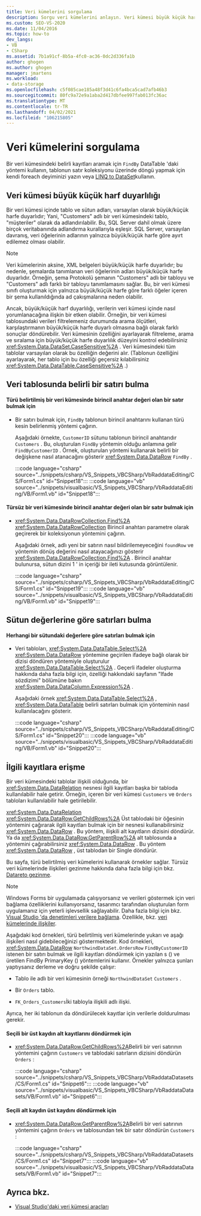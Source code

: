 ```yaml
---
title: Veri kümelerini sorgulama
description: Sorgu veri kümelerini anlayın. Veri kümesi büyük küçük harf duyarlılığı hakkında bilgi edinin. Veri tablosunda belirli bir satırı bulun, sütun değerlerine göre satırları bulun ve ilgili kayıtlara erişin.
ms.custom: SEO-VS-2020
ms.date: 11/04/2016
ms.topic: how-to
dev_langs:
- VB
- CSharp
ms.assetid: 7b1a91cf-8b5a-4fc0-ac36-0dc2d336fa1b
author: ghogen
ms.author: ghogen
manager: jmartens
ms.workload:
- data-storage
ms.openlocfilehash: c5f085cae185a48f3d41c6fa4bca5cad7afb46b3
ms.sourcegitcommit: 80fc9a72e9a1aba2d417dbfee997fab013fc36ac
ms.translationtype: MT
ms.contentlocale: tr-TR
ms.lasthandoff: 04/02/2021
ms.locfileid: "106215805"
---
```

# <a name="query-datasets"></a>Veri kümelerini sorgulama
Bir veri kümesindeki belirli kayıtları aramak için `FindBy` DataTable 'daki yöntemi kullanın, tablonun satır koleksiyonu üzerinde döngü yapmak için kendi foreach deyiminizi yazın veya [LINQ to DataSet](/dotnet/framework/data/adonet/linq-to-dataset)kullanın.

## <a name="dataset-case-sensitivity"></a>Veri kümesi büyük küçük harf duyarlılığı
Bir veri kümesi içinde tablo ve sütun adları, varsayılan olarak büyük/küçük harfe duyarlıdır; Yani, "Customers" adlı bir veri kümesindeki tablo, "müşteriler" olarak da adlandırılabilir. Bu, SQL Server dahil olmak üzere birçok veritabanında adlandırma kurallarıyla eşleşir. SQL Server, varsayılan davranış, veri öğelerinin adlarının yalnızca büyük/küçük harfe göre ayırt edilemez olması olabilir.

> [!NOTE]
> Veri kümelerinin aksine, XML belgeleri büyük/küçük harfe duyarlıdır; bu nedenle, şemalarda tanımlanan veri öğelerinin adları büyük/küçük harfe duyarlıdır. Örneğin, şema Protokolü şemanın "Customers" adlı bir tabloyu ve "Customers" adlı farklı bir tabloyu tanımlamasını sağlar. Bu, bir veri kümesi sınıfı oluşturmak için yalnızca büyük/küçük harfe göre farklı öğeler içeren bir şema kullanıldığında ad çakışmalarına neden olabilir.

Ancak, büyük/küçük harf duyarlılığı, verilerin veri kümesi içinde nasıl yorumlanacağına ilişkin bir etken olabilir. Örneğin, bir veri kümesi tablosundaki verileri filtrelemeniz durumunda arama ölçütleri, karşılaştırmanın büyük/küçük harfe duyarlı olmasına bağlı olarak farklı sonuçlar döndürebilir. Veri kümesinin özelliğini ayarlayarak filtreleme, arama ve sıralama için büyük/küçük harfe duyarlılık düzeyini kontrol edebilirsiniz <xref:System.Data.DataSet.CaseSensitive%2A> . Veri kümesindeki tüm tablolar varsayılan olarak bu özelliğin değerini alır. (Tablonun özelliğini ayarlayarak, her tablo için bu özelliği geçersiz kılabilirsiniz <xref:System.Data.DataTable.CaseSensitive%2A> .)

## <a name="locate-a-specific-row-in-a-data-table"></a>Veri tablosunda belirli bir satırı bulma

#### <a name="to-find-a-row-in-a-typed-dataset-with-a-primary-key-value"></a>Türü belirtilmiş bir veri kümesinde birincil anahtar değeri olan bir satır bulmak için

- Bir satırı bulmak için, `FindBy` tablonun birincil anahtarını kullanan türü kesin belirlenmiş yöntemi çağırın.

     Aşağıdaki örnekte, `CustomerID` sütunu tablonun birincil anahtarıdır `Customers` . Bu, oluşturulan `FindBy` yöntemin olduğu anlamına gelir `FindByCustomerID` . Örnek, oluşturulan yöntemi kullanarak belirli bir değişkene nasıl atanacağını gösterir <xref:System.Data.DataRow> `FindBy` .

     :::code language="csharp" source="../snippets/csharp/VS_Snippets_VBCSharp/VbRaddataEditing/CS/Form1.cs" id="Snippet18":::
     :::code language="vb" source="../snippets/visualbasic/VS_Snippets_VBCSharp/VbRaddataEditing/VB/Form1.vb" id="Snippet18":::

#### <a name="to-find-a-row-in-an-untyped-dataset-with-a-primary-key-value"></a>Türsüz bir veri kümesinde birincil anahtar değeri olan bir satır bulmak için

- <xref:System.Data.DataRowCollection.Find%2A> <xref:System.Data.DataRowCollection> Birincil anahtarı parametre olarak geçirerek bir koleksiyonun yöntemini çağırın.

     Aşağıdaki örnek, adlı yeni bir satırın nasıl bildirilemeyeceğini `foundRow` ve yöntemin dönüş değerini nasıl atayacağınızı gösterir <xref:System.Data.DataRowCollection.Find%2A> . Birincil anahtar bulunursa, sütun dizini 1 ' in içeriği bir ileti kutusunda görüntülenir.

     :::code language="csharp" source="../snippets/csharp/VS_Snippets_VBCSharp/VbRaddataEditing/CS/Form1.cs" id="Snippet19":::
     :::code language="vb" source="../snippets/visualbasic/VS_Snippets_VBCSharp/VbRaddataEditing/VB/Form1.vb" id="Snippet19":::

## <a name="find-rows-by-column-values"></a>Sütun değerlerine göre satırları bulma

#### <a name="to-find-rows-based-on-the-values-in-any-column"></a>Herhangi bir sütundaki değerlere göre satırları bulmak için

- Veri tabloları, <xref:System.Data.DataTable.Select%2A> <xref:System.Data.DataRow> yöntemine geçirilen ifadeye bağlı olarak bir dizisi döndüren yöntemiyle oluşturulur <xref:System.Data.DataTable.Select%2A> . Geçerli ifadeler oluşturma hakkında daha fazla bilgi için, özelliği hakkındaki sayfanın "Ifade sözdizimi" bölümüne bakın <xref:System.Data.DataColumn.Expression%2A> .

     Aşağıdaki örnek <xref:System.Data.DataTable.Select%2A> , <xref:System.Data.DataTable> belirli satırları bulmak için yönteminin nasıl kullanılacağını gösterir.

     :::code language="csharp" source="../snippets/csharp/VS_Snippets_VBCSharp/VbRaddataEditing/CS/Form1.cs" id="Snippet20":::
     :::code language="vb" source="../snippets/visualbasic/VS_Snippets_VBCSharp/VbRaddataEditing/VB/Form1.vb" id="Snippet20":::

## <a name="access-related-records"></a>İlgili kayıtlara erişme
Bir veri kümesindeki tablolar ilişkili olduğunda, bir <xref:System.Data.DataRelation> nesnesi ilgili kayıtları başka bir tabloda kullanılabilir hale getirir. Örneğin, içeren bir veri kümesi `Customers` ve `Orders` tabloları kullanılabilir hale getirilebilir.

<xref:System.Data.DataRelation> <xref:System.Data.DataRow.GetChildRows%2A> Üst tablodaki bir öğesinin yöntemini çağırarak ilgili kayıtları bulmak için bir nesnesi kullanabilirsiniz <xref:System.Data.DataRow> . Bu yöntem, ilişkili alt kayıtların dizisini döndürür. Ya da <xref:System.Data.DataRow.GetParentRow%2A> alt tablosunda a yöntemini çağırabilirsiniz <xref:System.Data.DataRow> . Bu yöntem <xref:System.Data.DataRow> , üst tablodan bir Single döndürür.

Bu sayfa, türü belirtilmiş veri kümelerini kullanarak örnekler sağlar. Türsüz veri kümelerinde ilişkileri gezinme hakkında daha fazla bilgi için bkz. [Datareto gezinme](/dotnet/framework/data/adonet/dataset-datatable-dataview/navigating-datarelations).

> [!NOTE]
> Windows Forms bir uygulamada çalışıyorsanız ve verileri göstermek için veri bağlama özelliklerini kullanıyorsanız, tasarımcı tarafından oluşturulan form uygulamanız için yeterli işlevsellik sağlayabilir. Daha fazla bilgi için bkz. [Visual Studio 'da denetimleri verilere bağlama](../data-tools/bind-controls-to-data-in-visual-studio.md). Özellikle, bkz. [veri kümelerinde ilişkiler](relationships-in-datasets.md).

Aşağıdaki kod örnekleri, türü belirtilmiş veri kümelerinde yukarı ve aşağı ilişkileri nasıl gidebileceğinizi göstermektedir. Kod örnekleri, <xref:System.Data.DataRow> `NorthwindDataSet.OrdersRow`  `FindByCustomerID` istenen bir satırı bulmak ve ilgili kayıtları döndürmek için yazılan s () ve üretilen FindBy PrimaryKey () yöntemlerini kullanır. Örnekler yalnızca şunları yaptıysanız derleme ve doğru şekilde çalışır:

- Tablo ile adlı bir veri kümesinin örneği `NorthwindDataSet` `Customers` .

- Bir `Orders` tablo.

- `FK_Orders_Customers`İki tabloyla ilişkili adlı ilişki.

Ayrıca, her iki tablonun da döndürülecek kayıtlar için verilerle doldurulması gerekir.

#### <a name="to-return-the-child-records-of-a-selected-parent-record"></a>Seçili bir üst kaydın alt kayıtlarını döndürmek için

- <xref:System.Data.DataRow.GetChildRows%2A>Belirli bir veri satırının yöntemini çağırın `Customers` ve tablodaki satırların dizisini döndürün `Orders` :

     :::code language="csharp" source="../snippets/csharp/VS_Snippets_VBCSharp/VbRaddataDatasets/CS/Form1.cs" id="Snippet6":::
     :::code language="vb" source="../snippets/visualbasic/VS_Snippets_VBCSharp/VbRaddataDatasets/VB/Form1.vb" id="Snippet6":::

#### <a name="to-return-the-parent-record-of-a-selected-child-record"></a>Seçili alt kaydın üst kaydını döndürmek için

- <xref:System.Data.DataRow.GetParentRow%2A>Belirli bir veri satırının yöntemini çağırın `Orders` ve tablosundan tek bir satır döndürün `Customers` :

     :::code language="csharp" source="../snippets/csharp/VS_Snippets_VBCSharp/VbRaddataDatasets/CS/Form1.cs" id="Snippet7":::
     :::code language="vb" source="../snippets/visualbasic/VS_Snippets_VBCSharp/VbRaddataDatasets/VB/Form1.vb" id="Snippet7":::

## <a name="see-also"></a>Ayrıca bkz.

- [Visual Studio'daki veri kümesi araçları](../data-tools/dataset-tools-in-visual-studio.md)

